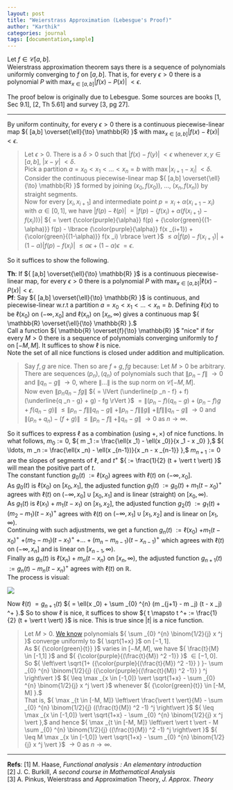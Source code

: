 ```yaml
---
layout: post
title: "Weierstrass Approximation (Lebesgue's Proof)"
author: "Karthik"
categories: journal
tags: [documentation,sample]
---
```


Let ${ f \in \mathcal{C}[a,b] }.$   
Weierstrass approximation theorem says there is a sequence of polynomials uniformly converging to ${ f }$ on ${ [a,b] }.$ That is, for every ${ \epsilon \gt 0 }$ there is a polynomial ${ P }$ with ${ \max _{x \in [a,b]} \vert f (x) - P(x) \vert }$ ${ \lt \epsilon }.$ 
  
The proof below is originally due to Lebesgue. Some sources are books [1, Sec 9.1], [2, Th 5.61] and survey [3, pg 27]. 

---

By uniform continuity, for every ${ \epsilon \gt 0 }$ there is a continuous piecewise-linear map ${ [a,b] \overset{\ell}{\to} \mathbb{R} }$ with ${\max _{x \in [a,b]} \vert f(x) - \ell(x) \vert \lt \epsilon }.$   
> Let ${ \epsilon \gt 0 }.$ There is a ${ \delta \gt 0 }$ such that ${ \vert f(x) - f(y) \vert }$ ${ \lt \epsilon }$ whenever ${ x,y \in [a,b] },$ ${ \vert x - y \vert }$ ${ \lt \delta }.$   
> Pick a partition ${ a = x _0 \lt x _1 \lt \ldots \lt x _{n} = b }$ with ${ \max \vert x _{i+1} - x _{i} \vert }$ ${ \lt \delta }.$ Consider the continuous piecewise-linear map ${ [a,b] \overset{\ell}{\to} \mathbb{R} }$ formed by joining ${ (x _0, f(x _0)), }$ ${ \ldots, }$ ${ (x _n , f(x _n) ) }$ by straight segments.   
> Now for every ${ [x _{i}, x _{i+1}] }$ and intermediate point ${p = x _{i} + \alpha (x _{i+1} - x _{i}) }$ with ${ \alpha \in [0,1] },$ we have ${ \vert f(p) - \ell(p) \vert }$ ${ = \vert f(p) - \lbrace f(x _i) + \alpha (f(x _{i+1}) - f(x _i) ) \rbrace \vert }$ ${ = \vert {\color{purple}{\alpha}} f(p) + {\color{green}{(1-\alpha)}} f(p) - \lbrace {\color{purple}{\alpha}} f(x _{i+1}) + {\color{green}{(1-\alpha)}} f(x _i) \rbrace \vert  }$ ${ \leq \alpha \vert f(p) - f(x _{i+1}) \vert }$ ${ + (1-\alpha) \vert f(p) - f(x _i) \vert }$ ${ \leq \alpha \epsilon + (1-\alpha) \epsilon }$ ${ = \epsilon }.$ 

So it suffices to show the following.

**Th**: If ${ [a,b] \overset{\ell}{\to} \mathbb{R} }$ is a continuous piecewise-linear map, for every ${ \epsilon \gt 0 }$ there is a polynomial ${ P }$ with ${\max _{x \in [a,b]} \vert \ell(x) - P(x) \vert \lt \epsilon }.$   
**Pf**: Say ${ [a,b] \overset{\ell}{\to} \mathbb{R} }$ is continuous, and piecewise-linear w.r.t a partition ${ a = x _0 \lt x _1 \lt \ldots \lt x _{n} = b }.$ Defining ${ \ell(x) }$ to be ${ \ell(x _0) }$ on ${ (-\infty, x _0] }$ and ${ \ell(x _n) }$ on ${ [x _n, \infty) }$ gives a continuous map ${ \mathbb{R} \overset{\ell}{\to} \mathbb{R} }.$   
Call a function ${ \mathbb{R} \overset{f}{\to} \mathbb{R} }$ "nice" if for every ${ M \gt 0 }$ there is a sequence of polynomials converging uniformly to ${ f }$ on ${ [-M, M] }.$ It suffices to show ${ \ell }$ is nice.   
Note the set of all nice functions is closed under addition and multiplication.   
> Say ${ f,g }$ are nice. Then so are ${ f+g, fg }$ because:  Let ${ M \gt 0 }$ be arbitrary. There are sequences ${ (p _n), (q _n) }$ of polynomials such that ${ \lVert p _n - f \rVert }$ ${ \to 0 }$ and ${ \lVert q _n - g \rVert }$ ${ \to 0 },$ where ${ \lVert \ldots \rVert }$ is the sup norm on ${ \mathcal{C}[-M,M] }.$   
> Now even ${ \lVert p _n q _n - fg \rVert }$ ${ = \lVert (\underline{p _n - f} + f)(\underline{q _n - g} + g) - fg \rVert }$ ${ = \lVert (p _n - f)(q _n - g) + (p _n - f)g + f(q _n - g) \rVert }$ ${ \leq \lVert p _n - f \rVert \lVert q _n - g \rVert }$ ${ + \lVert p _n - f \rVert \lVert g \rVert }$ ${ + \lVert f \rVert \lVert q _n - g \rVert }$ ${ \to 0 }$ and ${ \lVert (p _n + q _n) - (f+g) \rVert }$ ${ \leq \lVert p _n - f \rVert }$ ${ + \lVert q _n - g \rVert }$ ${ \to 0 }$ as ${ n \to \infty }.$ 

So it suffices to express ${ \ell }$ as a combination (using ${ +, \times }$) of nice functions. In what follows, ${ m _0 := 0 },$ ${ m _1 := \frac{\ell(x _1) - \ell(x _0)}{x _1 - x _0} },$ ${ \ldots, m _n := \frac{\ell(x _n) - \ell(x _{n-1})}{x _n - x _{n-1}} },$ ${ m _{n+1} := 0 }$ are the slopes of segments of ${ \ell },$ and ${ t ^+ }$ ${ := \frac{1}{2} (t + \vert t \vert) }$ will mean the positive part of ${ t }.$   
The constant function ${ g _0 (t) }$ ${ := \ell(x _0) }$ agrees with ${ \ell(t) }$ on ${ (-\infty, x _0] }.$   
As ${ g _0 (t) }$ is ${ \ell(x _0) }$ on ${ [x _0, x _1] },$ the adjusted function ${ g _1 (t) }$ ${ := g _0 (t) + m _1 (t - x _0) ^+ }$ agrees with ${ \ell(t) }$ on ${ (-\infty, x _0] \cup [x _0, x _1] }$ and is linear (straight) on ${ [x _0, \infty) }.$   
As ${ g _1 (t) }$ is ${ \ell(x _1) + m _1 (t - x _1) }$ on ${ [x _1, x _2] },$ the adjusted function ${ g _2 (t) }$ ${ := g _1 (t) + (m _2 - m _1) (t - x _1) ^+ }$ agrees with ${ \ell(t) }$ on ${ (-\infty, x _1] \cup [x _1, x _2] }$ and is linear on ${ [x _1, \infty) }.$   
Continuing with such adjustments, we get a function ${ g _n (t) }$ ${ := \ell(x _0) }$ ${+ m _1 (t - x _0) ^+ }$ ${ + (m _2 - m _1)(t - x _1) ^+ }$ ${ + \ldots + (m _n - m _{n-1}) (t - x _{n-1}) ^+  }$ which agrees with ${ \ell(t) }$ on ${ (-\infty, x _n] }$ and is linear on ${ [x _{n-1}, \infty) }.$   
Finally as ${ g _n (t) }$ is ${ \ell(x _n) + m _n (t - x _n) }$ on  ${ [x _n, \infty) },$ the adjusted function ${ g _{n+1} (t) }$ ${ := g _n (t) - m _n (t - x _n) ^+ }$ agrees with ${ \ell(t) }$ on ${ \mathbb{R} }.$   
The process is visual: 

![](https://i2.lensdump.com/i/rdchwA.jpg) 

Now ${ \ell(t) }$ ${ = g _{n+1} (t) }$ ${ = \ell(x _0) + \sum _{0} ^{n} (m _{j+1} - m _j) (t - x _j) ^+ }.$ So to show ${ \ell }$ is nice, it suffices to show ${ t \mapsto t ^+ := \frac{1}{2} (t + \vert t \vert) }$ is nice. This is true since ${ \vert t \vert }$ is a nice function.   
> Let ${ M \gt 0 }.$ [We know](https://bvenkatakarthik.github.io/BinomSeriesPositive)  polynomials ${ \sum _{0} ^{n} \binom{1/2}{j} x ^j }$ converge uniformly to ${ \sqrt{1+x} }$ on ${ [-1,1] }.$   
> As ${ {\color{green}{t}} }$ varies in ${ [-M, M] },$ we have ${ \frac{t}{M} \in [-1,1] }$ and ${ {\color{purple}{(\frac{t}{M}) ^2 -1}} }$ ${ \in [ -1, 0] }.$ So ${ \left\vert \sqrt{1+ ({\color{purple}{(\frac{t}{M}) ^2 -1}} ) }- \sum _{0} ^{n} \binom{1/2}{j} ({\color{purple}{(\frac{t}{M}) ^2 -1}} ) ^j \right\vert }$ ${ \leq \max _{x \in [-1,0]} \vert \sqrt{1+x} - \sum _{0} ^{n} \binom{1/2}{j} x ^j \vert }$ whenever ${ {\color{green}{t}} \in [-M, M] }.$   
> That is, ${ \max _{t \in [-M, M]} \left\vert  \frac{\vert t \vert}{M} - \sum _{0} ^{n} \binom{1/2}{j} ((\frac{t}{M}) ^2 -1) ^j \right\vert  }$ ${ \leq \max _{x \in [-1,0]} \vert \sqrt{1+x} - \sum _{0} ^{n} \binom{1/2}{j} x ^j \vert },$ and hence ${ \max _{t \in [-M, M]} \left\vert  \vert t \vert  - M \sum _{0} ^{n} \binom{1/2}{j} ((\frac{t}{M}) ^2 -1) ^j \right\vert  }$ ${  \leq M \max _{x \in [-1,0]} \vert \sqrt{1+x} - \sum _{0} ^{n} \binom{1/2}{j} x ^j \vert }$ ${ \to 0 }$ as ${ n \to \infty }.$

---

**Refs**: 
[1] M. Haase, *Functional analysis : An elementary introduction*   
[2] J. C. Burkill, *A second course in Mathematical Analysis*   
[3] A. Pinkus, Weierstrass and Approximation Theory, *J. Approx. Theory* 




 



